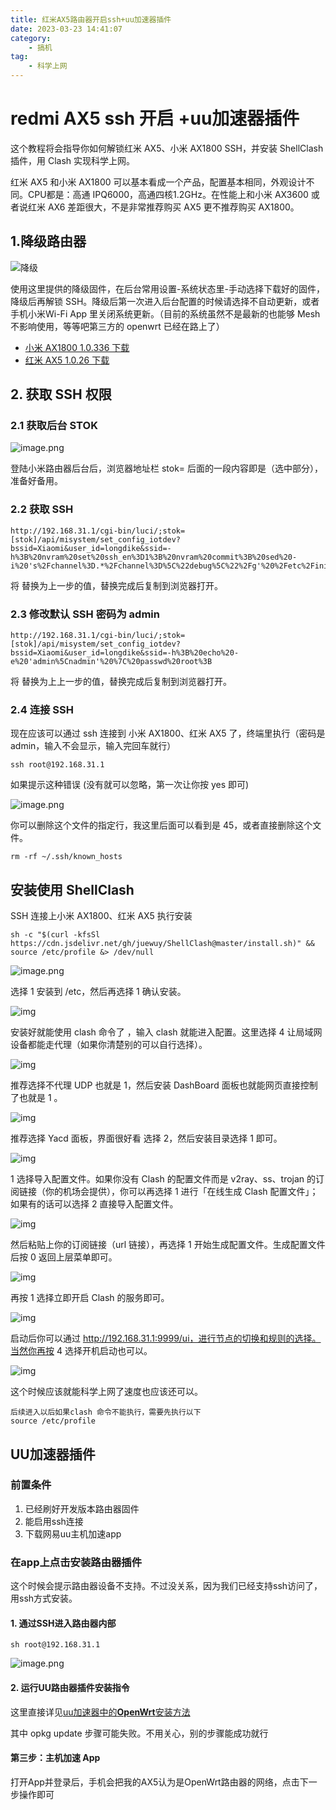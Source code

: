 ```yaml
---
title: 红米AX5路由器开启ssh+uu加速器插件
date: 2023-03-23 14:41:07
category:
    - 搞机
tag:
    - 科学上网 
---
```

# redmi AX5 ssh 开启 +uu加速器插件
这个教程将会指导你如何解锁红米 AX5、小米 AX1800 SSH，并安装 ShellClash 插件，用 Clash 实现科学上网。 

红米 AX5 和小米 AX1800 可以基本看成一个产品，配置基本相同，外观设计不同。CPU都是：高通 IPQ6000，高通四核1.2GHz。在性能上和小米 AX3600 或者说红米 AX6 差距很大，不是非常推荐购买 AX5 更不推荐购买 AX1800。 

## 1.降级路由器
![降级](https://bard-note.oss-cn-hangzhou.aliyuncs.com/img/202303231447059.png)  

使用这里提供的降级固件，在后台常用设置-系统状态里-手动选择下载好的固件，降级后再解锁 SSH。降级后第一次进入后台配置的时候请选择不自动更新，或者手机小米Wi-Fi App 里关闭系统更新。（目前的系统虽然不是最新的也能够 Mesh 不影响使用，等等吧第三方的 openwrt 已经在路上了）
* [小米 AX1800 1.0.336 下载](https://cdn.cnbj1.fds.api.mi-img.com/xiaoqiang/rom/rm1800/miwifi_rm1800_firmware_fafda_1.0.336.bin)
* [红米 AX5 1.0.26 下载](https://cdn.cnbj1.fds.api.mi-img.com/xiaoqiang/rom/ra67/miwifi_ra67_all_f3fac_1.0.26.bin)

## 2. 获取 SSH 权限

### 2.1 获取后台 STOK

![image.png](https://bard-note.oss-cn-hangzhou.aliyuncs.com/img/1665988410122-86297696-ed90-404d-8e51-bb29e7dc374a.png)

登陆小米路由器后台后，浏览器地址栏 stok= 后面的一段内容即是（选中部分），准备好备用。

### 2.2 获取 SSH

```
http://192.168.31.1/cgi-bin/luci/;stok=[stok]/api/misystem/set_config_iotdev?bssid=Xiaomi&user_id=longdike&ssid=-h%3B%20nvram%20set%20ssh_en%3D1%3B%20nvram%20commit%3B%20sed%20-i%20's%2Fchannel%3D.*%2Fchannel%3D%5C%22debug%5C%22%2Fg'%20%2Fetc%2Finit.d%2Fdropbear%3B%20%2Fetc%2Finit.d%2Fdropbear%20start%3B 
```

将 <STOK> 替换为上一步的值，替换完成后复制到浏览器打开。

### 2.3 修改默认 SSH 密码为 admin

```
http://192.168.31.1/cgi-bin/luci/;stok=[stok]/api/misystem/set_config_iotdev?bssid=Xiaomi&user_id=longdike&ssid=-h%3B%20echo%20-e%20'admin%5Cnadmin'%20%7C%20passwd%20root%3B 
```

将 <STOK> 替换为上上一步的值，替换完成后复制到浏览器打开。

### 2.4 连接 SSH

现在应该可以通过 ssh 连接到 小米 AX1800、红米 AX5 了，终端里执行（密码是 admin，输入不会显示，输入完回车就行）

```
ssh root@192.168.31.1 
```

如果提示这种错误 (没有就可以忽略，第一次让你按 yes 即可)

![image.png](https://bard-note.oss-cn-hangzhou.aliyuncs.com/img/1665988418513-42b42fb5-e34e-4dd7-a5fe-5bdb906a1615.png)

你可以删除这个文件的指定行，我这里后面可以看到是 45，或者直接删除这个文件。

```
rm -rf ~/.ssh/known_hosts 
```

## 安装使用 ShellClash

SSH 连接上小米 AX1800、红米 AX5 执行安装

```
sh -c "$(curl -kfsSl https://cdn.jsdelivr.net/gh/juewuy/ShellClash@master/install.sh)" && source /etc/profile &> /dev/null 
```

![image.png](https://bard-note.oss-cn-hangzhou.aliyuncs.com/img/1665988410725-f5251f65-8f47-446b-bcd6-277e2c278658.png)

选择 1 安装到 /etc，然后再选择 1 确认安装。

![img](https://bard-note.oss-cn-hangzhou.aliyuncs.com/img/1665988412091-f566af57-2b60-4e6a-980a-28ac6ea5ab4b.png)

安装好就能使用 clash 命令了 ，输入 clash 就能进入配置。这里选择 4 让局域网设备都能走代理（如果你清楚别的可以自行选择）。

![img](https://bard-note.oss-cn-hangzhou.aliyuncs.com/img/1665988417281-c79ec77f-cdb1-49ed-b6ad-512a38dd4ecb.png)

推荐选择不代理 UDP 也就是 1，然后安装 DashBoard 面板也就能网页直接控制了也就是 1 。

![img](https://bard-note.oss-cn-hangzhou.aliyuncs.com/img/1665988430529-eaa96afe-98fa-4830-ac23-4864780c5850.png)

推荐选择 Yacd 面板，界面很好看 选择 2，然后安装目录选择 1 即可。

![img](https://bard-note.oss-cn-hangzhou.aliyuncs.com/img/1665988433681-212a8a5d-46c2-4577-a4b5-9b44c556ee88.png)

1 选择导入配置文件。如果你没有 Clash 的配置文件而是 v2ray、ss、trojan 的订阅链接（你的机场会提供），你可以再选择 1 进行「在线生成 Clash 配置文件」；如果有的话可以选择 2 直接导入配置文件。

![img](https://bard-note.oss-cn-hangzhou.aliyuncs.com/img/1665988435684-db6b45e7-eb1e-434a-9977-05df0766056e.png)

然后粘贴上你的订阅链接（url 链接），再选择 1 开始生成配置文件。生成配置文件后按 0 返回上层菜单即可。

![img](https://bard-note.oss-cn-hangzhou.aliyuncs.com/img/1665988437454-8a61ef8b-3c01-4629-9c02-13eb08180991.png)

再按 1 选择立即开启 Clash 的服务即可。

![img](https://bard-note.oss-cn-hangzhou.aliyuncs.com/img/1665988436375-fa1bfb6e-bc3b-423e-a4c9-1609ea01bb0b.png)

启动后你可以通过 http://192.168.31.1:9999/ui，进行节点的切换和规则的选择。当然你再按 4 选择开机启动也可以。

![img](https://bard-note.oss-cn-hangzhou.aliyuncs.com/img/1665988437829-156951fe-438c-4920-9534-9f09225a1b17.png)

这个时候应该就能科学上网了速度也应该还可以。

```
后续进入以后如果clash 命令不能执行，需要先执行以下
source /etc/profile
```

## UU加速器插件

### 前置条件

1. 已经刷好开发版本路由器固件
2. 能启用ssh连接
3. 下载网易uu主机加速app

### 在app上点击安装路由器插件

这个时候会提示路由器设备不支持。不过没关系，因为我们已经支持ssh访问了，用ssh方式安装。

#### 1. 通过SSH进入路由器内部

```
sh root@192.168.31.1
```

![image.png](https://bard-note.oss-cn-hangzhou.aliyuncs.com/img/1665988511569-ce00a7d3-b025-4a95-9ed2-322799537822.png)

#### 2. 运行UU路由器插件安装指令

这里直接详见[uu加速器中的**OpenWrt**安装方法](https://uu.163.com/router/direction.html)

其中 opkg update 步骤可能失败。不用关心，别的步骤能成功就行

#### 第三步：主机加速 App

打开App并登录后，手机会把我的AX5认为是OpenWrt路由器的网络，点击下一步操作即可